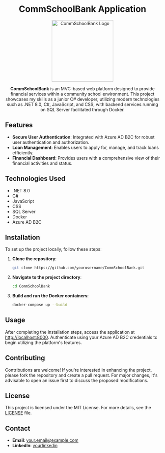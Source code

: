 
<h1 align="center">CommSchoolBank Application</h1>

<p align="center">
  <img src="https://www.freeiconspng.com/uploads/bank-icon-4.png" alt="CommSchoolBank Logo" width="200">
</p>

<p align="center">
  <strong>CommSchoolBank</strong> is an MVC-based web platform designed to provide financial services within a community school environment. This project showcases my skills as a junior C# developer, utilizing modern technologies such as .NET 8.0, C#, JavaScript, and CSS, with backend services running on SQL Server facilitated through Docker.
</p>

## Features

- **Secure User Authentication**: Integrated with Azure AD B2C for robust user authentication and authorization.
- **Loan Management**: Enables users to apply for, manage, and track loans efficiently.
- **Financial Dashboard**: Provides users with a comprehensive view of their financial activities and status.

## Technologies Used

- .NET 8.0
- C#
- JavaScript
- CSS
- SQL Server
- Docker
- Azure AD B2C

## Installation

To set up the project locally, follow these steps:

1. **Clone the repository**:
   ```bash
   git clone https://github.com/yourusername/CommSchoolBank.git
   ```
2. **Navigate to the project directory**:
   ```bash
   cd CommSchoolBank
   ```
3. **Build and run the Docker containers**:
   ```bash
   docker-compose up --build
   ```

## Usage

After completing the installation steps, access the application at [http://localhost:8000](http://localhost:8000). Authenticate using your Azure AD B2C credentials to begin utilizing the platform's features.

## Contributing

Contributions are welcome! If you're interested in enhancing the project, please fork the repository and create a pull request. For major changes, it's advisable to open an issue first to discuss the proposed modifications.

## License

This project is licensed under the MIT License. For more details, see the [LICENSE](LICENSE.md) file.

## Contact

- **Email**: [your.email@example.com](mailto:your.email@example.com)
- **LinkedIn**: [yourlinkedin](https://www.linkedin.com/in/yourlinkedin)
